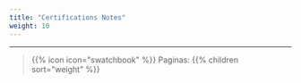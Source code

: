 ```yaml
---
title: "Certifications Notes"
weight: 10
---
```


---
> {{% icon icon="swatchbook" %}} Paginas:
> {{% children sort="weight" %}}
